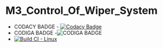 # M3_Control_Of_Wiper_System

* CODACY BADGE - [![Codacy Badge](https://app.codacy.com/project/badge/Grade/00c746cb07df40cb93c49ed5e122af17)](https://www.codacy.com/gh/Abhishek-S-28/M3_STM32-Microcontroller-based-Wiper-System/dashboard?utm_source=github.com&amp;utm_medium=referral&amp;utm_content=Abhishek-S-28/M3_STM32-Microcontroller-based-Wiper-System&amp;utm_campaign=Badge_Grade)
* CODIGA BADGE -![CODIGA BADGE](https://api.codiga.io/project/33495/status/svg)
* [![Build CI - Linux](https://github.com/Abhishek-S-28/M3_STM32-Microcontroller-based-Wiper-System/actions/workflows/c-cpp.yml/badge.svg)](https://github.com/Abhishek-S-28/M3_STM32-Microcontroller-based-Wiper-System/actions/workflows/c-cpp.yml)
